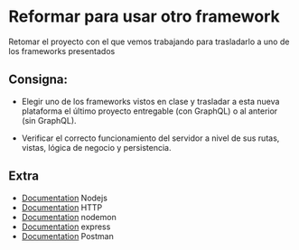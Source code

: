 # Reformar para usar otro framework

Retomar el proyecto con el que vemos trabajando para trasladarlo a uno de los frameworks presentados

## Consigna:
- Elegir uno de los frameworks vistos en clase y trasladar a esta nueva plataforma el último proyecto entregable (con GraphQL) o al anterior (sin GraphQL).

- Verificar el correcto funcionamiento del servidor a nivel de sus rutas, vistas, lógica de negocio y persistencia.


## Extra
- [Documentation](https://nodejs.org/es/) Nodejs
- [Documentation](https://es.wikipedia.org/wiki/Protocolo_de_transferencia_de_hipertexto) HTTP
- [Documentation](https://www.npmjs.com/package/nodemon) nodemon
- [Documentation](https://expressjs.com/es/) express
- [Documentation](https://www.postman.com) Postman



